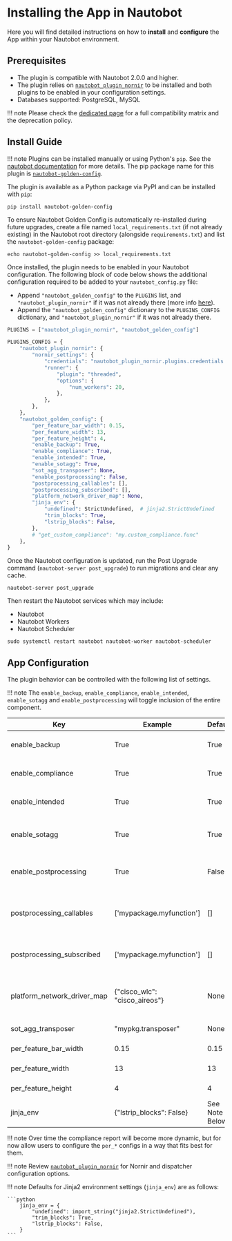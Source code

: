 # Installing the App in Nautobot

Here you will find detailed instructions on how to **install** and **configure** the App within your Nautobot environment.

## Prerequisites

- The plugin is compatible with Nautobot 2.0.0 and higher.
- The plugin relies on [`nautobot_plugin_nornir`](https://pypi.org/project/nautobot-plugin-nornir/) to be installed and both plugins to be enabled in your configuration settings.
- Databases supported: PostgreSQL, MySQL

!!! note
    Please check the [dedicated page](compatibility_matrix.md) for a full compatibility matrix and the deprecation policy.

## Install Guide

!!! note
    Plugins can be installed manually or using Python's `pip`. See the [nautobot documentation](https://nautobot.readthedocs.io/en/latest/plugins/#install-the-package) for more details. The pip package name for this plugin is [`nautobot-golden-config`](https://pypi.org/project/nautobot-golden-config/).

The plugin is available as a Python package via PyPI and can be installed with `pip`:

```shell
pip install nautobot-golden-config
```

To ensure Nautobot Golden Config is automatically re-installed during future upgrades, create a file named `local_requirements.txt` (if not already existing) in the Nautobot root directory (alongside `requirements.txt`) and list the `nautobot-golden-config` package:

```shell
echo nautobot-golden-config >> local_requirements.txt
```

Once installed, the plugin needs to be enabled in your Nautobot configuration. The following block of code below shows the additional configuration required to be added to your `nautobot_config.py` file:

- Append `"nautobot_golden_config"` to the `PLUGINS` list, and `"nautobot_plugin_nornir"` if it was not already there (more info [here](https://docs.nautobot.com/projects/plugin-nornir/en/latest/)).
- Append the `"nautobot_golden_config"` dictionary to the `PLUGINS_CONFIG` dictionary, and `"nautobot_plugin_nornir"` if it was not already there.

```python
PLUGINS = ["nautobot_plugin_nornir", "nautobot_golden_config"]

PLUGINS_CONFIG = {
    "nautobot_plugin_nornir": {
        "nornir_settings": {
            "credentials": "nautobot_plugin_nornir.plugins.credentials.env_vars.CredentialsEnvVars",
            "runner": {
                "plugin": "threaded",
                "options": {
                    "num_workers": 20,
                },
            },
        },
    },
    "nautobot_golden_config": {
        "per_feature_bar_width": 0.15,
        "per_feature_width": 13,
        "per_feature_height": 4,
        "enable_backup": True,
        "enable_compliance": True,
        "enable_intended": True,
        "enable_sotagg": True,
        "sot_agg_transposer": None,
        "enable_postprocessing": False,
        "postprocessing_callables": [],
        "postprocessing_subscribed": [],
        "platform_network_driver_map": None,
        "jinja_env": {
            "undefined": StrictUndefined,  # jinja2.StrictUndefined
            "trim_blocks": True,
            "lstrip_blocks": False,
        },
        # "get_custom_compliance": "my.custom_compliance.func"
    },
}
```

Once the Nautobot configuration is updated, run the Post Upgrade command (`nautobot-server post_upgrade`) to run migrations and clear any cache.

```shell
nautobot-server post_upgrade
```

Then restart the Nautobot services which may include:

- Nautobot
- Nautobot Workers
- Nautobot Scheduler

```shell
sudo systemctl restart nautobot nautobot-worker nautobot-scheduler
```

## App Configuration

The plugin behavior can be controlled with the following list of settings.

!!! note
    The `enable_backup`, `enable_compliance`, `enable_intended`, `enable_sotagg` and `enable_postprocessing` will toggle inclusion of the entire component.

| Key                                 | Example                       | Default        | Description                                                                                                                                                                |
| ----------------------------------- | ----------------------------- | -------------- | -------------------------------------------------------------------------------------------------------------------------------------------------------------------------- |
| enable_backup                       | True                          | True           | A boolean to represent whether or not to run backup configurations within the plugin.                                                                                      |
| enable_compliance                   | True                          | True           | A boolean to represent whether or not to run the compliance process within the plugin.                                                                                     |
| enable_intended                     | True                          | True           | A boolean to represent whether or not to generate intended configurations within the plugin.                                                                               |
| enable_sotagg                       | True                          | True           | A boolean to represent whether or not to provide a GraphQL query per device to allow the intended configuration to provide data variables to the plugin.                   |
| enable_postprocessing               | True                          | False          | A boolean to represent whether or not to generate intended configurations to push, with extra processing such as secrets rendering.                                        |
| postprocessing_callables            | ['mypackage.myfunction']      | []             | A list of function paths, in dotted format, that are appended to the available methods for post-processing the intended configuration, for instance, the `render_secrets`. |
| postprocessing_subscribed           | ['mypackage.myfunction']      | []             | A list of function paths, that should exist as postprocessing_callables, that defines the order of application of during the post-processing process.                      |
| platform_network_driver_map         | {"cisco_wlc": "cisco_aireos"} | None           | A dictionary in which the key is the platform slug and the value is what netutils uses in any "network_os" parameter within `netutils.config.compliance.parser_map`.       |
| sot_agg_transposer                  | "mypkg.transposer"            | None           | A string representation of a function that can post-process the graphQL data.                                                                                              |
| per_feature_bar_width               | 0.15                          | 0.15           | The width of the table bar within the overview report                                                                                                                      |
| per_feature_width                   | 13                            | 13             | The width in inches that the overview table can be.                                                                                                                        |
| per_feature_height                  | 4                             | 4              | The height in inches that the overview table can be.                                                                                                                       |
| jinja_env                           | {"lstrip_blocks": False}      | See Note Below | A dictionary of Jinja2 Environment options compatible with Jinja2.SandboxEnvironment()                                                                                     |

!!! note
    Over time the compliance report will become more dynamic, but for now allow users to configure the `per_*` configs in a way that fits best for them.

!!! note
    Review [`nautobot_plugin_nornir`](https://docs.nautobot.com/projects/plugin-nornir/en/latest/user/app_feature_dispatcher/) for Nornir and dispatcher configuration options.

!!! note
    Defaults for Jinja2 environment settings (`jinja_env`) are as follows:

    ```python
        jinja_env = {
            "undefined": import_string("jinja2.StrictUndefined"),
            "trim_blocks": True,
            "lstrip_blocks": False,
        }
    ```

